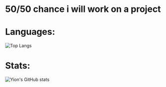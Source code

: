 # 50/50 chance i will work on a project
# Languages:
![Top Langs](https://github-readme-stats-git-master-yion81s-projects.vercel.app/api/top-langs/?username=yion81&layout=compact&theme=transparent&locale=ja)
# Stats:
![Yion's GitHub stats](https://github-readme-stats-git-master-yion81s-projects.vercel.app/api?username=yion81&show_icons=true&theme=transparent&hide_title=true&locale=ja)
